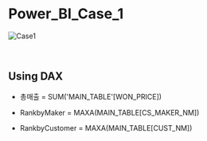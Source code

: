 # Power_BI_Case_1

![Case1](https://user-images.githubusercontent.com/57430754/123395425-262d7700-d5db-11eb-984b-d571b1498f30.png)

<br>

## Using DAX

- 총매출 = SUM('MAIN_TABLE'[WON_PRICE])

- RankbyMaker = MAXA(MAIN_TABLE[CS_MAKER_NM])

- RankbyCustomer = MAXA(MAIN_TABLE[CUST_NM])

  